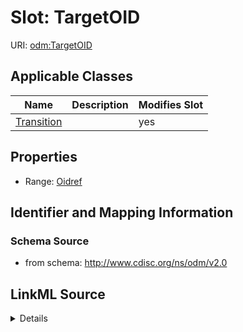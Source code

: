 # Slot: TargetOID

URI: [odm:TargetOID](http://www.cdisc.org/ns/odm/v2.0/TargetOID)



<!-- no inheritance hierarchy -->




## Applicable Classes

| Name | Description | Modifies Slot |
| --- | --- | --- |
[Transition](Transition.md) |  |  yes  |







## Properties

* Range: [Oidref](Oidref.md)





## Identifier and Mapping Information







### Schema Source


* from schema: http://www.cdisc.org/ns/odm/v2.0




## LinkML Source

<details>
```yaml
name: TargetOID
from_schema: http://www.cdisc.org/ns/odm/v2.0
rank: 1000
alias: TargetOID
domain_of:
- Transition
range: oidref

```
</details>